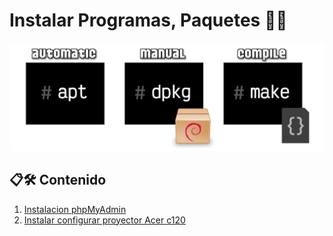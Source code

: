# Instalar Programas, Paquetes 🦹🦸

![imge paquetes](./debian-apt-apt-get-dpkg.png)

## 📋🛠️ Contenido

1. [Instalacion phpMyAdmin](./instal_phpmyadmin/install-phpMyadmin.md)
2. [Instalar configurar proyector Acer c120](./proyectorAcer/usoProyector.md)
